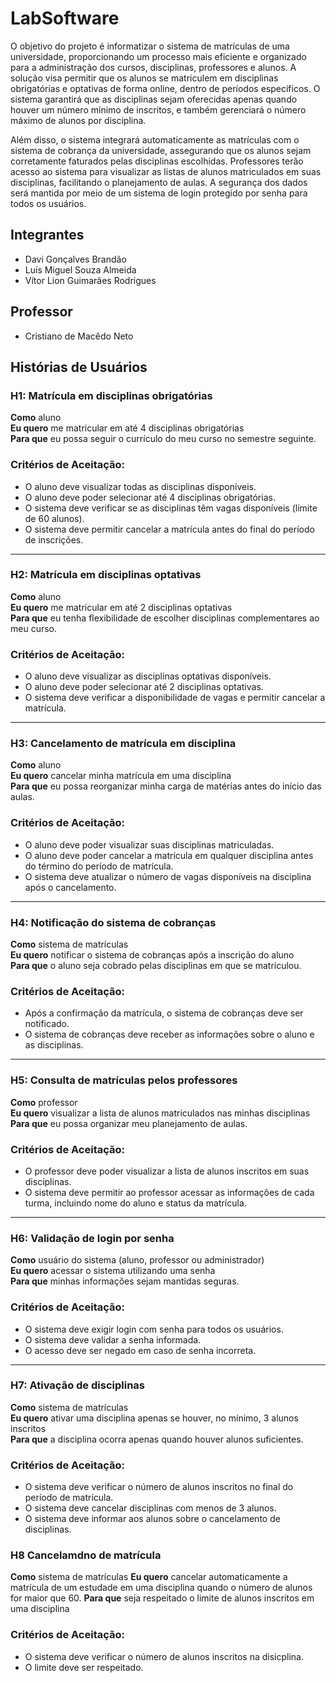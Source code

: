 # LabSoftware

O objetivo do projeto é informatizar o sistema de matrículas de uma universidade, proporcionando um processo mais eficiente e organizado para a administração dos cursos, disciplinas, professores e alunos. A solução visa permitir que os alunos se matriculem em disciplinas obrigatórias e optativas de forma online, dentro de períodos específicos. O sistema garantirá que as disciplinas sejam oferecidas apenas quando houver um número mínimo de inscritos, e também gerenciará o número máximo de alunos por disciplina.

Além disso, o sistema integrará automaticamente as matrículas com o sistema de cobrança da universidade, assegurando que os alunos sejam corretamente faturados pelas disciplinas escolhidas. Professores terão acesso ao sistema para visualizar as listas de alunos matriculados em suas disciplinas, facilitando o planejamento de aulas. A segurança dos dados será mantida por meio de um sistema de login protegido por senha para todos os usuários.

## Integrantes

* Davi Gonçalves Brandão
* Luís Miguel Souza Almeida
* Vítor Lion Guimarães Rodrigues

## Professor

* Cristiano de Macêdo Neto

## Histórias de Usuários

### H1: Matrícula em disciplinas obrigatórias
**Como** aluno  
**Eu quero** me matricular em até 4 disciplinas obrigatórias  
**Para que** eu possa seguir o currículo do meu curso no semestre seguinte.

### Critérios de Aceitação:
- O aluno deve visualizar todas as disciplinas disponíveis.
- O aluno deve poder selecionar até 4 disciplinas obrigatórias.
- O sistema deve verificar se as disciplinas têm vagas disponíveis (limite de 60 alunos).
- O sistema deve permitir cancelar a matrícula antes do final do período de inscrições.

---

### H2: Matrícula em disciplinas optativas
**Como** aluno  
**Eu quero** me matricular em até 2 disciplinas optativas  
**Para que** eu tenha flexibilidade de escolher disciplinas complementares ao meu curso.

### Critérios de Aceitação:
- O aluno deve visualizar as disciplinas optativas disponíveis.
- O aluno deve poder selecionar até 2 disciplinas optativas.
- O sistema deve verificar a disponibilidade de vagas e permitir cancelar a matrícula.

---

### H3: Cancelamento de matrícula em disciplina
**Como** aluno  
**Eu quero** cancelar minha matrícula em uma disciplina  
**Para que** eu possa reorganizar minha carga de matérias antes do início das aulas.

### Critérios de Aceitação:
- O aluno deve poder visualizar suas disciplinas matriculadas.
- O aluno deve poder cancelar a matrícula em qualquer disciplina antes do término do período de matrícula.
- O sistema deve atualizar o número de vagas disponíveis na disciplina após o cancelamento.

---

### H4: Notificação do sistema de cobranças
**Como** sistema de matrículas  
**Eu quero** notificar o sistema de cobranças após a inscrição do aluno  
**Para que** o aluno seja cobrado pelas disciplinas em que se matriculou.

### Critérios de Aceitação:
- Após a confirmação da matrícula, o sistema de cobranças deve ser notificado.
- O sistema de cobranças deve receber as informações sobre o aluno e as disciplinas.

---

### H5: Consulta de matrículas pelos professores
**Como** professor  
**Eu quero** visualizar a lista de alunos matriculados nas minhas disciplinas  
**Para que** eu possa organizar meu planejamento de aulas.

### Critérios de Aceitação:
- O professor deve poder visualizar a lista de alunos inscritos em suas disciplinas.
- O sistema deve permitir ao professor acessar as informações de cada turma, incluindo nome do aluno e status da matrícula.

---

### H6: Validação de login por senha
**Como** usuário do sistema (aluno, professor ou administrador)  
**Eu quero** acessar o sistema utilizando uma senha  
**Para que** minhas informações sejam mantidas seguras.

### Critérios de Aceitação:
- O sistema deve exigir login com senha para todos os usuários.
- O sistema deve validar a senha informada.
- O acesso deve ser negado em caso de senha incorreta.

---

### H7: Ativação de disciplinas
**Como** sistema de matrículas  
**Eu quero** ativar uma disciplina apenas se houver, no mínimo, 3 alunos inscritos  
**Para que** a disciplina ocorra apenas quando houver alunos suficientes.

### Critérios de Aceitação:
- O sistema deve verificar o número de alunos inscritos no final do período de matrícula.
- O sistema deve cancelar disciplinas com menos de 3 alunos.
- O sistema deve informar aos alunos sobre o cancelamento de disciplinas.

### H8 Cancelamdno de matrícula
**Como** sistema de matrículas
**Eu quero** cancelar automaticamente a matrícula de um estudade em uma disciplina quando o número de alunos for maior que 60.
**Para que** seja respeitado o limite de alunos inscritos em uma disciplina

### Critérios de Aceitação:
- O sistema deve verificar o número de alunos inscritos na disicplina.
- O limite deve ser respeitado.
